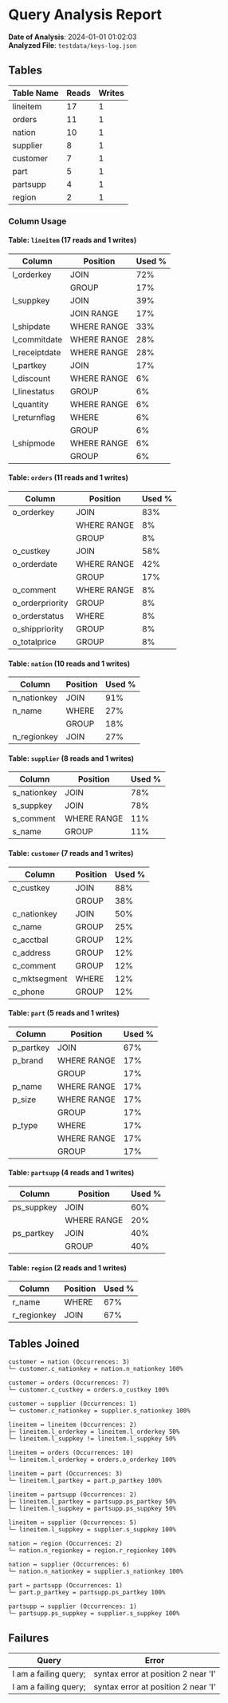 # Query Analysis Report

**Date of Analysis**: 2024-01-01 01:02:03  
**Analyzed File**: `testdata/keys-log.json`

## Tables
|Table Name|Reads|Writes|
|---|---|---|
|lineitem|17|1|
|orders|11|1|
|nation|10|1|
|supplier|8|1|
|customer|7|1|
|part|5|1|
|partsupp|4|1|
|region|2|1|

### Column Usage
#### Table: `lineitem` (17 reads and 1 writes)
|Column|Position|Used %|
|---|---|---|
|l_orderkey|JOIN|72%|
||GROUP|17%|
|l_suppkey|JOIN|39%|
||JOIN RANGE|17%|
|l_shipdate|WHERE RANGE|33%|
|l_commitdate|WHERE RANGE|28%|
|l_receiptdate|WHERE RANGE|28%|
|l_partkey|JOIN|17%|
|l_discount|WHERE RANGE|6%|
|l_linestatus|GROUP|6%|
|l_quantity|WHERE RANGE|6%|
|l_returnflag|WHERE|6%|
||GROUP|6%|
|l_shipmode|WHERE RANGE|6%|
||GROUP|6%|

#### Table: `orders` (11 reads and 1 writes)
|Column|Position|Used %|
|---|---|---|
|o_orderkey|JOIN|83%|
||WHERE RANGE|8%|
||GROUP|8%|
|o_custkey|JOIN|58%|
|o_orderdate|WHERE RANGE|42%|
||GROUP|17%|
|o_comment|WHERE RANGE|8%|
|o_orderpriority|GROUP|8%|
|o_orderstatus|WHERE|8%|
|o_shippriority|GROUP|8%|
|o_totalprice|GROUP|8%|

#### Table: `nation` (10 reads and 1 writes)
|Column|Position|Used %|
|---|---|---|
|n_nationkey|JOIN|91%|
|n_name|WHERE|27%|
||GROUP|18%|
|n_regionkey|JOIN|27%|

#### Table: `supplier` (8 reads and 1 writes)
|Column|Position|Used %|
|---|---|---|
|s_nationkey|JOIN|78%|
|s_suppkey|JOIN|78%|
|s_comment|WHERE RANGE|11%|
|s_name|GROUP|11%|

#### Table: `customer` (7 reads and 1 writes)
|Column|Position|Used %|
|---|---|---|
|c_custkey|JOIN|88%|
||GROUP|38%|
|c_nationkey|JOIN|50%|
|c_name|GROUP|25%|
|c_acctbal|GROUP|12%|
|c_address|GROUP|12%|
|c_comment|GROUP|12%|
|c_mktsegment|WHERE|12%|
|c_phone|GROUP|12%|

#### Table: `part` (5 reads and 1 writes)
|Column|Position|Used %|
|---|---|---|
|p_partkey|JOIN|67%|
|p_brand|WHERE RANGE|17%|
||GROUP|17%|
|p_name|WHERE RANGE|17%|
|p_size|WHERE RANGE|17%|
||GROUP|17%|
|p_type|WHERE|17%|
||WHERE RANGE|17%|
||GROUP|17%|

#### Table: `partsupp` (4 reads and 1 writes)
|Column|Position|Used %|
|---|---|---|
|ps_suppkey|JOIN|60%|
||WHERE RANGE|20%|
|ps_partkey|JOIN|40%|
||GROUP|40%|

#### Table: `region` (2 reads and 1 writes)
|Column|Position|Used %|
|---|---|---|
|r_name|WHERE|67%|
|r_regionkey|JOIN|67%|

## Tables Joined
```
customer ↔ nation (Occurrences: 3)
└─ customer.c_nationkey = nation.n_nationkey 100%

customer ↔ orders (Occurrences: 7)
└─ customer.c_custkey = orders.o_custkey 100%

customer ↔ supplier (Occurrences: 1)
└─ customer.c_nationkey = supplier.s_nationkey 100%

lineitem ↔ lineitem (Occurrences: 2)
├─ lineitem.l_orderkey = lineitem.l_orderkey 50%
└─ lineitem.l_suppkey != lineitem.l_suppkey 50%

lineitem ↔ orders (Occurrences: 10)
└─ lineitem.l_orderkey = orders.o_orderkey 100%

lineitem ↔ part (Occurrences: 3)
└─ lineitem.l_partkey = part.p_partkey 100%

lineitem ↔ partsupp (Occurrences: 2)
├─ lineitem.l_partkey = partsupp.ps_partkey 50%
└─ lineitem.l_suppkey = partsupp.ps_suppkey 50%

lineitem ↔ supplier (Occurrences: 5)
└─ lineitem.l_suppkey = supplier.s_suppkey 100%

nation ↔ region (Occurrences: 2)
└─ nation.n_regionkey = region.r_regionkey 100%

nation ↔ supplier (Occurrences: 6)
└─ nation.n_nationkey = supplier.s_nationkey 100%

part ↔ partsupp (Occurrences: 1)
└─ part.p_partkey = partsupp.ps_partkey 100%

partsupp ↔ supplier (Occurrences: 1)
└─ partsupp.ps_suppkey = supplier.s_suppkey 100%

```
## Failures
|Query|Error|
|---|---|
|I am a failing query;|syntax error at position 2 near 'I'|
|I am a failing query;|syntax error at position 2 near 'I'|

